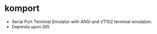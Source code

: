 # komport

* Serial Port Terminal Emulator with ANSI and VT102 terminal emulation.
* Depends upon Qt5


